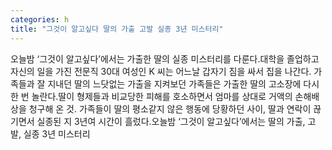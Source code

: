 ```yaml
---
categories: h
title: "그것이 알고싶다 딸의 가출 고발 실종 3년 미스터리"
---
```

오늘밤 ‘그것이 알고싶다’에서는 가출한 딸의 실종 미스터리를 다룬다.대학을 졸업하고 자신의 일을 가진 전문직 30대 여성인 K 씨는 어느날 갑자기 짐을 싸서 집을 나간다. 가족들과 잘 지내던 딸의 느닷없는 가출을 지켜보던 가족들은 가출한 딸의 고소장에 다시 한 번 놀란다.딸이 형제들과 비교당한 피해를 호소하면서 엄마를 상대로 거액의 손해배상을 청구해 온 것. 가족들이 딸의 평소같지 않은 행동에 당황하던 사이, 딸과 연락이 끊기면서 실종된 지 3년여 시간이 흘렀다.오늘밤 ‘그것이 알고싶다’에서는 딸의 가출, 고발, 실종 3년 미스터리